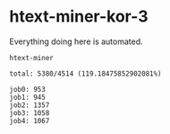 # htext-miner-kor-3

Everything doing here is automated.

```
htext-miner

total: 5380/4514 (119.18475852902081%)

job0: 953
job1: 945
job2: 1357
job3: 1058
job4: 1067
```